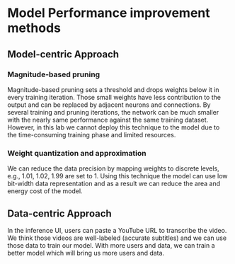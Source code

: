 # Model Performance improvement methods
## Model-centric Approach
### Magnitude-based pruning
Magnitude-based pruning sets a threshold and drops weights below it in every training iteration. Those small weights have less contribution to the output and can be replaced by adjacent neurons and connections. By several training and pruning iterations, the network can be much smaller with the nearly same performance against the same training dataset. However, in this lab we cannot deploy this technique to the model due to the time-consuming training phase and limited resources. 
### Weight quantization and approximation
We can reduce the data precision by mapping weights to discrete levels, e.g., 1.01, 1.02, 1.99 are set to 1. Using this technique the model can use low bit-width data representation and as a result we can reduce the area and energy cost of the model. 
## Data-centric Approach
In the inference UI, users can paste a YouTube URL to transcribe the video. We think those videos are well-labeled (accurate subtitles) and we can use those data to train our model. With more users and data, we can train a better model which will bring us more users and data.
